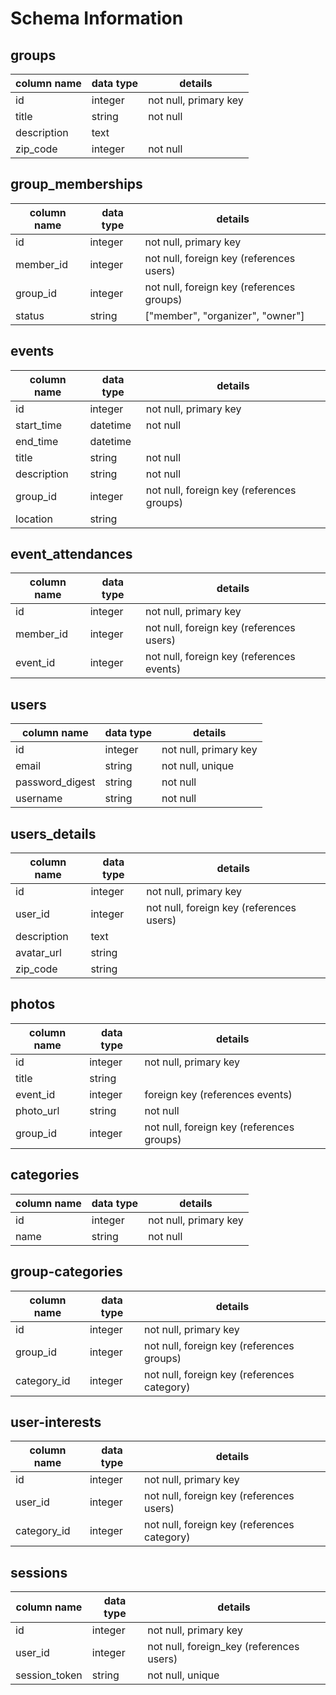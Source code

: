 # Schema Information

## groups
column name | data type | details
------------|-----------|-----------------------
id          | integer   | not null, primary key
title       | string    | not null
description | text      |
zip_code    | integer   | not null

## group_memberships
column name | data type | details
------------|-----------|-----------------------
id          | integer   | not null, primary key
member_id   | integer   | not null, foreign key (references users)
group_id    | integer   | not null, foreign key (references groups)
status      | string    | ["member", "organizer", "owner"]

## events
column name | data type | details
------------|-----------|-----------------------
id          | integer   | not null, primary key
start_time  | datetime  | not null
end_time    | datetime  |
title       | string    | not null
description | string    | not null
group_id    | integer   | not null, foreign key (references groups)
location    | string    |


## event_attendances
column name | data type | details
------------|-----------|-----------------------
id          | integer   | not null, primary key
member_id   | integer   | not null, foreign key (references users)
event_id    | integer   | not null, foreign key (references events)

## users
column name     | data type | details
----------------|-----------|-----------------------
id              | integer   | not null, primary key
email           | string    | not null, unique
password_digest | string    | not null
username        | string    | not null


## users_details
column name     | data type | details
----------------|-----------|-----------------------
id              | integer   | not null, primary key
user_id         | integer   | not null, foreign key (references users)
description     | text      |
avatar_url      | string    |
zip_code        | string    |


## photos
column name     | data type | details
----------------|-----------|-----------------------
id              | integer   | not null, primary key
title           | string    |
event_id        | integer   | foreign key (references events)
photo_url       | string    | not null
group_id        | integer   | not null, foreign key (references groups)

## categories
column name     | data type | details
----------------|-----------|-----------------------
id              | integer   | not null, primary key
name            | string    | not null

## group-categories
column name     | data type | details
----------------|-----------|-----------------------
id              | integer   | not null, primary key
group_id        | integer   | not null, foreign key (references groups)
category_id     | integer   | not null, foreign key (references category)

## user-interests
column name     | data type | details
----------------|-----------|-----------------------
id              | integer   | not null, primary key
user_id         | integer   | not null, foreign key (references users)
category_id     | integer   | not null, foreign key (references category)


## sessions

column name   | data type | details
--------------|-----------|---------------------------
id            | integer   | not null, primary key
user_id       | integer   | not null, foreign_key (references users)
session_token | string    | not null, unique
